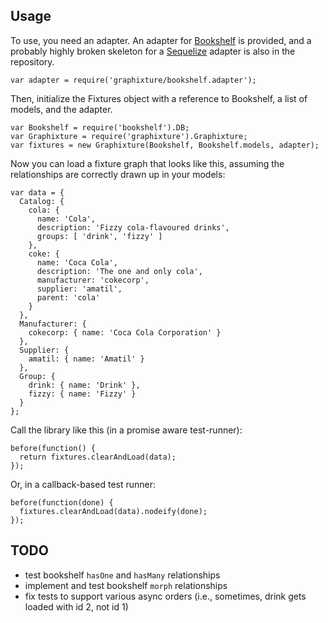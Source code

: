 ## Usage

To use, you need an adapter. An adapter for [Bookshelf](http://bookshelfjs.org/) is provided, and a probably highly broken skeleton for a [Sequelize](http://sequelizejs.com) adapter is also in the repository.

    var adapter = require('graphixture/bookshelf.adapter');

Then, initialize the Fixtures object with a reference to Bookshelf, a list of models, and the adapter.

    var Bookshelf = require('bookshelf').DB;
    var Graphixture = require('graphixture').Graphixture;
    var fixtures = new Graphixture(Bookshelf, Bookshelf.models, adapter);

Now you can load a fixture graph that looks like this, assuming the relationships are correctly drawn up in your models:

    var data = {
      Catalog: {
        cola: {
          name: 'Cola',
          description: 'Fizzy cola-flavoured drinks',
          groups: [ 'drink', 'fizzy' ]
        },
        coke: {
          name: 'Coca Cola',
          description: 'The one and only cola',
          manufacturer: 'cokecorp',
          supplier: 'amatil',
          parent: 'cola'
        }
      },
      Manufacturer: {
        cokecorp: { name: 'Coca Cola Corporation' }
      },
      Supplier: {
        amatil: { name: 'Amatil' }
      },
      Group: {
        drink: { name: 'Drink' },
        fizzy: { name: 'Fizzy' }
      }
    };

Call the library like this (in a promise aware test-runner):

    before(function() {
      return fixtures.clearAndLoad(data);
    });

Or, in a callback-based test runner:

    before(function(done) {
      fixtures.clearAndLoad(data).nodeify(done);
    });

## TODO

* test bookshelf `hasOne` and `hasMany` relationships
* implement and test bookshelf `morph` relationships
* fix tests to support various async orders (i.e., sometimes, drink gets loaded with id 2, not id 1)
